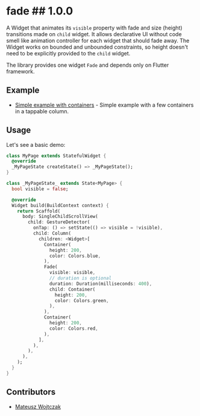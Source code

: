 # fade ## 1.0.0
A Widget that animates its `visible` property with fade and size (height) transitions made on `child` widget. It allows declarative UI without code smell like animation controller for each widget that should fade away. The Widget works on bounded and unbounded constraints, so height doesn't need to be explicitly provided to the `child` widget.

The library provides one widget `Fade` and depends only on Flutter framework.

## Example

  * [Simple example with containers](https://github.com/wojtczakmat/fade/tree/master/example) - Simple example with a few containers in a tappable column.

## Usage

Let's see a basic demo:

```dart
class MyPage extends StatefulWidget {
  @override
  _MyPageState createState() => _MyPageState();
}

class _MyPageState_ extends State<MyPage> {
  bool visible = false;

  @override
  Widget build(BuildContext context) {
    return Scaffold(
      body: SingleChildScrollView(
        child: GestureDetector(
          onTap: () => setState(() => visible = !visible),
          child: Column(
            children: <Widget>[
              Container(
                height: 200,
                color: Colors.blue,
              ),
              Fade(
                visible: visible,
                // duration is optional
                duration: Duration(milliseconds: 400),
                child: Container(
                  height: 200,
                  color: Colors.green,
                ),
              ),
              Container(
                height: 200,
                color: Colors.red,
              ),
            ],
          ),
        ),
      ),
    );
  }
}
```

## Contributors

  * [Mateusz Wojtczak](https://github.com/wojtczakmat)